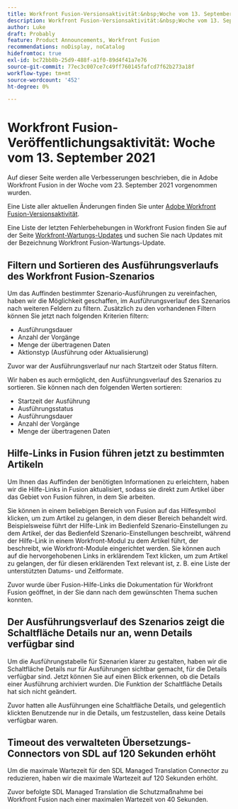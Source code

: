 ```yaml
---
title: Workfront Fusion-Versionsaktivität:&nbsp;Woche vom 13. September 2021
description: Workfront Fusion-Versionsaktivität:&nbsp;Woche vom 13. September 2021
author: Luke
draft: Probably
feature: Product Announcements, Workfront Fusion
recommendations: noDisplay, noCatalog
hidefromtoc: true
exl-id: bc72bb8b-25d9-488f-a1f0-89d4f41a7e76
source-git-commit: 77ec3c007ce7c49ff760145fafcd7f62b273a18f
workflow-type: tm+mt
source-wordcount: '452'
ht-degree: 0%

---
```


# Workfront Fusion-Veröffentlichungsaktivität: Woche vom 13. September 2021

Auf dieser Seite werden alle Verbesserungen beschrieben, die in Adobe Workfront Fusion in der Woche vom 23. September 2021 vorgenommen wurden.

Eine Liste aller aktuellen Änderungen finden Sie unter [Adobe Workfront Fusion-Versionsaktivität](/help/workfront-fusion/fusion-product-releases/fusion-release-activity.md).

Eine Liste der letzten Fehlerbehebungen in Workfront Fusion finden Sie auf der Seite [Workfront-Wartungs-Updates](https://experienceleague.adobe.com/docs/workfront-known-issues/releases/current-updates.html) und suchen Sie nach Updates mit der Bezeichnung Workfront Fusion-Wartungs-Update.

## Filtern und Sortieren des Ausführungsverlaufs des Workfront Fusion-Szenarios

Um das Auffinden bestimmter Szenario-Ausführungen zu vereinfachen, haben wir die Möglichkeit geschaffen, im Ausführungsverlauf des Szenarios nach weiteren Feldern zu filtern. Zusätzlich zu den vorhandenen Filtern können Sie jetzt nach folgenden Kriterien filtern:

* Ausführungsdauer
* Anzahl der Vorgänge
* Menge der übertragenen Daten
* Aktionstyp (Ausführung oder Aktualisierung)

Zuvor war der Ausführungsverlauf nur nach Startzeit oder Status filtern.

Wir haben es auch ermöglicht, den Ausführungsverlauf des Szenarios zu sortieren. Sie können nach den folgenden Werten sortieren:

* Startzeit der Ausführung
* Ausführungsstatus
* Ausführungsdauer
* Anzahl der Vorgänge
* Menge der übertragenen Daten


## Hilfe-Links in Fusion führen jetzt zu bestimmten Artikeln

Um Ihnen das Auffinden der benötigten Informationen zu erleichtern, haben wir die Hilfe-Links in Fusion aktualisiert, sodass sie direkt zum Artikel über das Gebiet von Fusion führen, in dem Sie arbeiten.

Sie können in einem beliebigen Bereich von Fusion auf das Hilfesymbol klicken, um zum Artikel zu gelangen, in dem dieser Bereich behandelt wird. Beispielsweise führt der Hilfe-Link im Bedienfeld Szenario-Einstellungen zu dem Artikel, der das Bedienfeld Szenario-Einstellungen beschreibt, während der Hilfe-Link in einem Workfront-Modul zu dem Artikel führt, der beschreibt, wie Workfront-Module eingerichtet werden. Sie können auch auf die hervorgehobenen Links in erklärendem Text klicken, um zum Artikel zu gelangen, der für diesen erklärenden Text relevant ist, z. B. eine Liste der unterstützten Datums- und Zeitformate.

Zuvor wurde über Fusion-Hilfe-Links die Dokumentation für Workfront Fusion geöffnet, in der Sie dann nach dem gewünschten Thema suchen konnten.

## Der Ausführungsverlauf des Szenarios zeigt die Schaltfläche Details nur an, wenn Details verfügbar sind

Um die Ausführungstabelle für Szenarien klarer zu gestalten, haben wir die Schaltfläche Details nur für Ausführungen sichtbar gemacht, für die Details verfügbar sind. Jetzt können Sie auf einen Blick erkennen, ob die Details einer Ausführung archiviert wurden. Die Funktion der Schaltfläche Details hat sich nicht geändert.

Zuvor hatten alle Ausführungen eine Schaltfläche Details, und gelegentlich klickten Benutzende nur in die Details, um festzustellen, dass keine Details verfügbar waren.


## Timeout des verwalteten Übersetzungs-Connectors von SDL auf 120 Sekunden erhöht

Um die maximale Wartezeit für den SDL Managed Translation Connector zu reduzieren, haben wir die maximale Wartezeit auf 120 Sekunden erhöht.

Zuvor befolgte SDL Managed Translation die Schutzmaßnahme bei Workfront Fusion nach einer maximalen Wartezeit von 40 Sekunden.
